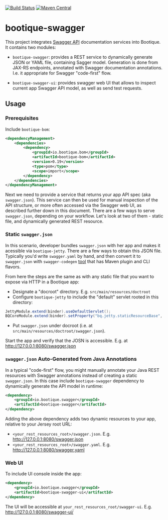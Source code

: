 <!--
  Licensed to ObjectStyle LLC under one
  or more contributor license agreements.  See the NOTICE file
  distributed with this work for additional information
  regarding copyright ownership.  The ObjectStyle LLC licenses
  this file to you under the Apache License, Version 2.0 (the
  "License"); you may not use this file except in compliance
  with the License.  You may obtain a copy of the License at

    http://www.apache.org/licenses/LICENSE-2.0

  Unless required by applicable law or agreed to in writing,
  software distributed under the License is distributed on an
  "AS IS" BASIS, WITHOUT WARRANTIES OR CONDITIONS OF ANY
  KIND, either express or implied.  See the License for the
  specific language governing permissions and limitations
  under the License.
  -->

[![Build Status](https://travis-ci.org/bootique/bootique-swagger.svg)](https://travis-ci.org/bootique/bootique-swagger)
[![Maven Central](https://maven-badges.herokuapp.com/maven-central/io.bootique.swagger/bootique-swagger/badge.svg)](https://maven-badges.herokuapp.com/maven-central/io.bootique.swagger/bootique-swagger/)

# bootique-swagger

This project integrates [Swagger API](http://swagger.io/) documentation services into Bootique.
It contains two modules:

* `bootique-swagger`: provides a REST service to dynamically generate JSON or YAML
file, containing Sagger model. Generation is done from JAX-RS endpoints, annotated
with Swagger documentation annotations. I.e. it appropriate for Swagger "code-first"
flow.

* `bootique-swagger-ui`: provides swagger web UI that allows to inspect
current app Swagger API model, as well as send test requests.

## Usage

### Prerequisites

Include ```bootique-bom```:
```xml
<dependencyManagement>
    <dependencies>
        <dependency>
            <groupId>io.bootique.bom</groupId>
            <artifactId>bootique-bom</artifactId>
            <version>0.19</version>
            <type>pom</type>
            <scope>import</scope>
        </dependency>
    </dependencies>
</dependencyManagement>
```

Next we need to provide a service that returns your app API spec (aka
`swagger.json`). This service can then be used for manual inspection of
the API structure, or more often accessed via the Swagger web UI, as described
further down in this document. There are a few ways to serve `swagger.json`,
depending on your workflow. Let's look at two of them - static file,
and dynamically generated REST resource.

### Static `swagger.json`

In this scenario, developer bundles `swagger.json` with her app and makes
it acessible via `bootique-jetty`. There are a few ways to obtain this JSON
file. Typically you'd write `swagger.yaml` by hand, and then convert it
to `swagger.json` with `swagger-codegen` [tool](https://github.com/swagger-api/swagger-codegen)
that has Maven plugin and CLI flavors.

From here the steps are the same as with any static file that you want to
expose via HTTP in a Bootique app:

* Designate a "docroot" directory. E.g. `src/main/resources/doctroot`
* Configure `bootique-jetty` to include the "default" servlet rooted in this
directory:

```java
JettyModule.extend(binder).useDefaultServlet();
BQCoreModule.extend(binder).setProperty("bq.jetty.staticResourceBase", "classpath:docroot");
```

* Put `swagger.json` under docroot (i.e. at  `src/main/resources/doctroot/swagger.json`).

Start the app and verify that the JOSN is accessible. E.g. at http://127.0.0.1:8080/swagger.json

### `swagger.json` Auto-Generated from Java Annotations

In a typical "code-first" flow, you might manually annotate your Java
REST resources with Swagger annotations instead of creating a static
`swagger.json`. In this case include `bootique-swagger` dependency to
dynamically generate the API model in runtime:

```xml
<dependency>
	<groupId>io.bootique.swagger</groupId>
	<artifactId>bootique-swagger</artifactId>
</dependency>
```

Adding the above dependency adds two dynamic resources to your app, relative to your Jersey
root URL:

* `<your_rest_resources_root>/swagger.json`. E.g. http://127.0.0.1:8080/swagger.json
* `<your_rest_resources_root>/swagger.yaml`. E.g. http://127.0.0.1:8080/swagger.yaml


### Web UI

To include UI console inside the app:

```xml
<dependency>
	<groupId>io.bootique.swagger</groupId>
	<artifactId>bootique-swagger-ui</artifactId>
</dependency>
```

The UI will be accessible at `your_rest_resources_root/swagger-ui`. E.g. http://127.0.0.1:8080/swagger-ui/



